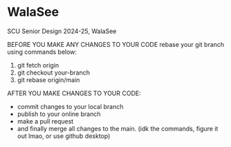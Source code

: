 # WalaSee
SCU Senior Design 2024-25, WalaSee

BEFORE YOU MAKE ANY CHANGES TO YOUR CODE rebase your git branch using commands below:
1. git fetch origin
2. git checkout your-branch
3. git rebase origin/main 


AFTER YOU MAKE CHANGES TO YOUR CODE:
- commit changes to your local branch
- publish to your online branch
- make a pull request
- and finally merge all changes to the main.
(idk the commands, figure it out lmao, or use github desktop)

